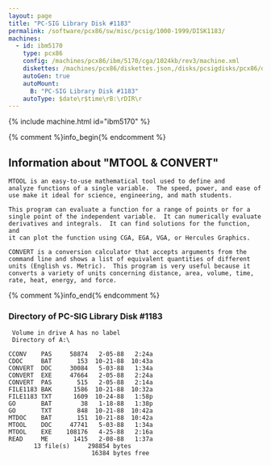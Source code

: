 ```yaml
---
layout: page
title: "PC-SIG Library Disk #1183"
permalink: /software/pcx86/sw/misc/pcsig/1000-1999/DISK1183/
machines:
  - id: ibm5170
    type: pcx86
    config: /machines/pcx86/ibm/5170/cga/1024kb/rev3/machine.xml
    diskettes: /machines/pcx86/diskettes.json,/disks/pcsigdisks/pcx86/diskettes.json
    autoGen: true
    autoMount:
      B: "PC-SIG Library Disk #1183"
    autoType: $date\r$time\rB:\rDIR\r
---
```


{% include machine.html id="ibm5170" %}

{% comment %}info_begin{% endcomment %}

## Information about "MTOOL & CONVERT"

    MTOOL is an easy-to-use mathematical tool used to define and
    analyze functions of a single variable.  The speed, power, and ease of
    use make it ideal for science, engineering, and math students.
    
    This program can evaluate a function for a range of points or for a
    single point of the independent variable.  It can numerically evaluate
    derivatives and integrals.  It can find solutions for the function, and
    it can plot the function using CGA, EGA, VGA, or Hercules Graphics.
    
    CONVERT is a conversion calculator that accepts arguments from the
    command line and shows a list of equivalent quantities of different
    units (English vs. Metric).  This program is very useful because it
    converts a variety of units concerning distance, area, volume, time,
    rate, heat, energy, and force.
{% comment %}info_end{% endcomment %}


### Directory of PC-SIG Library Disk #1183

     Volume in drive A has no label
     Directory of A:\

    CCONV    PAS     58874   2-05-88   2:24a
    CDOC     BAT       153  10-21-88  10:43a
    CONVERT  DOC     30084   5-03-88   1:34a
    CONVERT  EXE     47664   2-05-88   2:24a
    CONVERT  PAS       515   2-05-88   2:14a
    FILE1183 BAK      1586  10-21-88  10:32a
    FILE1183 TXT      1609  10-24-88   1:58p
    GO       BAT        38   1-18-88   1:38p
    GO       TXT       848  10-21-88  10:42a
    MTDOC    BAT       151  10-21-88  10:42a
    MTOOL    DOC     47741   5-03-88   1:34a
    MTOOL    EXE    108176   4-25-88   2:16a
    READ     ME       1415   2-08-88   1:37a
           13 file(s)     298854 bytes
                           16384 bytes free
